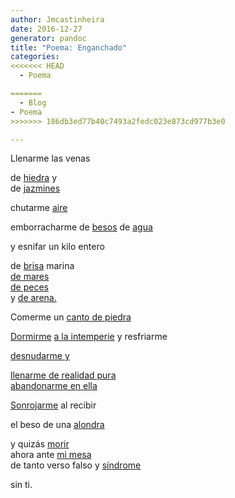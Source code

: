 ```yaml
---
author: Jmcastinheira
date: 2016-12-27
generator: pandoc
title: "Poema: Enganchado"
categories:
<<<<<<< HEAD
  - Poema

=======
  - Blog
- Poema
>>>>>>> 186db3ed77b40c7493a2fedc023e873cd977b3e0

---
```




<div>

Llenarme las venas



<div>

de [hiedra](http://www.flickr.com/photos/tenebris/79597043/) y\
de [jazmines](http://www.flickr.com/photos/ciaochessa/1332500899/)



<div>

chutarme [aire](http://www.flickr.com/photos/ihnasio/500135350/)



<div>

emborracharme de
[besos](http://www.dalealplay.com/informaciondecontenido.php?con=63651)
de [agua](http://www.flickr.com/photos/kapuxino/360812480/)



<div>

y esnifar un kilo entero



<div>

de [brisa](http://www.flickr.com/photos/eduardo_arias/393449063/)
marina\
[de mares](http://www.flickr.com/photos/rayds/373612927/)\
[de peces](http://www.flickr.com/photos/mirando/49472775/)\
y [de arena.](http://www.flickr.com/photos/brunoat/428062326/)



<div>

Comerme un [canto de
piedra](http://www.flickr.com/photos/plateada/1244542194/)



<div>

[Dormirme](http://www.dailymotion.com/video/xy0wd_chats-paresseux) [a la
intemperie](http://www.flickr.com/photos/teepeet/332663892/) y
resfriarme



<div>

[desnudarme y](http://www.flickr.com/photos/trrrip/341660132/)



[llenarme de realidad
pura](http://zubiri.org/general/xzreview/2002/web/Garcia_XZR2002.htm)\
[abandonarme en
ella](http://www.flickr.com/photos/10308517@N04/861796957/)

<div>

[Sonrojarme](http://www.flickr.com/photos/12521589@N03/1295770845/) al
recibir



<div>

el beso de una
[alondra](http://cocn.tarifainfo.com/viajes/img200403/Alondra_ibis.jpg)



y quizás [morir](http://www.flickr.com/photos/honest/62404754/)\
ahora ante [mi
mesa](http://www.flickr.com/photos/lrealnlspejo/1732558809/)\
de tanto verso falso y
[síndrome](http://es.wikipedia.org/wiki/S%C3%ADndrome_de_abstinencia)

<div>

sin ti.


